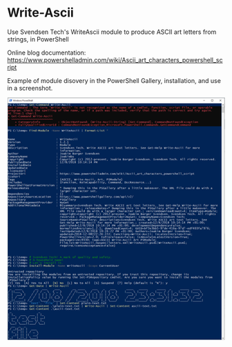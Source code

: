 # Write-Ascii

Use Svendsen Tech's WriteAscii module to produce ASCII art letters from strings, in PowerShell

Online blog documentation: https://www.powershelladmin.com/wiki/Ascii_art_characters_powershell_script

Example of module disovery in the PowerShell Gallery, installation, and use in a screenshot.

![alt_tag](/img/write-ascii-example-pic.png)
